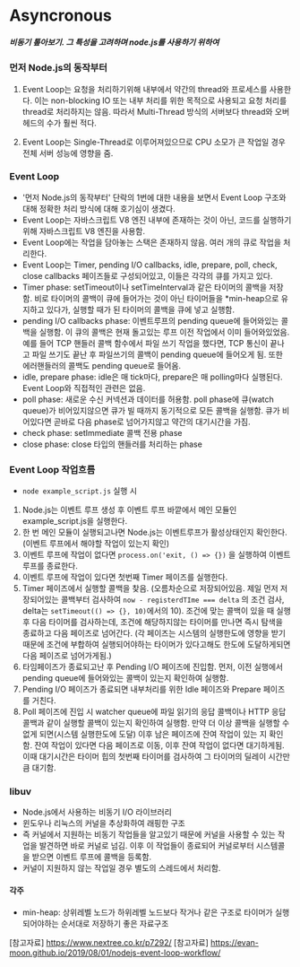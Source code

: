 # Asyncronous

##### 비동기 톺아보기. 그 특성을 고려하며 node.js를 사용하기 위하여

### 먼저 Node.js의 동작부터

1.  Event Loop는 요청을 처리하기위해 내부에서 약간의 thread와 프로세스를 사용한다. 이는 non-blocking IO 또는 내부 처리를 위한 목적으로 사용되고 요청 처리를 thread로 처리하지는 않음. 따라서 Multi-Thread 방식의 서버보다 thread와 오버헤드의 수가 훨씬 적다.

2.  Event Loop는 Single-Thread로 이루어져있으므로 CPU 소모가 큰 작업일 경우 전체 서버 성능에 영향을 줌.

### Event Loop

- '먼저 Node.js의 동작부터' 단락의 1번에 대한 내용을 보면서 Event Loop 구조와 대해 정확한 처리 방식에 대해 호기심이 생겼다.
- Event Loop는 자바스크립트 V8 엔진 내부에 존재하는 것이 아닌, 코드를 실행하기 위해 자바스크립트 V8 엔진을 사용함.
- Event Loop에는 작업을 담아놓는 스택은 존재하지 않음. 여러 개의 큐로 작업을 처리한다.
- Event Loop는 Timer, pending I/O callbacks, idle, prepare, poll, check, close callbacks 페이즈들로 구성되어있고, 이들은 각각의 큐를 가지고 있다.
- Timer phase: setTimeout이나 setTimeInterval과 같은 타이머의 콜백을 저장함. 비로 타이머의 콜백이 큐에 들어가는 것이 아닌 타이머들을 \*min-heap으로 유지하고 있다가, 실행할 때가 된 타이머의 콜백을 큐에 넣고 실행함.
- pending I/O callbacks phase: 이벤트루프의 pending queue에 들어와있는 콜백을 실행함. 이 큐의 콜백은 현재 돌고있는 루프 이전 작업에서 이미 들어와있었음. 예를 들어 TCP 핸들러 콜백 함수에서 파일 쓰기 작업을 했다면, TCP 통신이 끝나고 파일 쓰기도 끝난 후 파일쓰기의 콜백이 pending queue에 들어오게 됨. 또한 에러핸들러의 콜백도 pending queue로 들어옴.
- idle, prepare phase: idle은 매 tick마다, prepare은 매 polling마다 실행된다. Event Loop와 직접적인 관련은 없음.
- poll phase: 새로운 수신 커넥션과 데이터를 허용함. poll phase에 큐(watch queue)가 비어있지않으면 큐가 빌 때까지 동기적으로 모든 콜백을 실행함. 큐가 비어있다면 곧바로 다음 phase로 넘어가지않고 약간의 대기시간을 가짐.
- check phase: setImmediate 콜백 전용 phase
- close phase: close 타입의 핸들러를 처리하는 phase

### Event Loop 작업흐름

- `node example_script.js` 실행 시

1. Node.js는 이벤트 루프 생성 후 이벤트 루프 바깥에서 메인 모듈인 example_script.js을 실행한다.
2. 한 번 메인 모듈이 실행되고나면 Node.js는 이벤트루프가 활성상태인지 확인한다. (이벤트 루프에서 해야할 작업이 있는지 확인)
3. 이벤트 루프에 작업이 없다면 `process.on('exit, () => {})` 을 실행하여 이벤트 루프를 종료한다.
4. 이벤트 루프에 작업이 있다면 첫번째 Timer 페이즈를 실행한다.
5. Timer 페이즈에서 실행할 콜백을 찾음. (오름차순으로 저장되어있음. 제일 먼저 저장되어있는 콜백부터 검사하여 `now - registerdTIme === delta` 의 조건 검사, delta는 `setTimeout(() => {}, 10)`에서의 10). 조건에 맞는 콜백이 있을 때 실행 후 다음 타이머를 검사하는데, 조건에 해당하지않는 타이머를 만나면 즉시 탐색을 종료하고 다음 페이즈로 넘어간다. (각 페이즈는 시스템의 실행한도에 영향을 받기때문에 조건에 부합하여 실행되어야하는 타이머가 있다고해도 한도에 도달하게되면 다음 페이즈로 넘어가게됨.)
6. 타임페이즈가 종료되고난 후 Pending I/O 페이즈에 진입함. 먼저, 이전 실행에서 pending queue에 들어와있는 콜백이 있는지 확인하여 실행함.
7. Pending I/O 페이즈가 종료되면 내부처리를 위한 Idle 페이즈와 Prepare 페이즈를 거친다.
8. Poll 페이즈에 진입 시 watcher queue에 파일 읽기의 응답 콜백이나 HTTP 응답 콜백과 같이 실행할 콜백이 있는지 확인하여 실행함. 만약 더 이상 콜백을 실행할 수 없게 되면(시스템 실행한도에 도달) 이후 남은 페이즈에 잔여 작업이 있는 지 확인함. 잔여 작업이 있다면 다음 페이즈로 이동, 이후 잔여 작업이 없다면 대기하게됨. 이때 대기시간은 타이머 힙의 첫번째 타이머를 검사하여 그 타이머의 딜레이 시간만큼 대기함.

### libuv

- Node.js에서 사용하는 비동기 I/O 라이브러리
- 윈도우나 리눅스의 커널을 추상화하여 래핑한 구조
- 즉 커널에서 지원하는 비동기 작업들을 알고있기 때문에 커널을 사용할 수 있는 작업을 발견하면 바로 커널로 넘김. 이후 이 작업들이 종료되어 커널로부터 시스템콜을 받으면 이벤트 루프에 콜백을 등록함.
- 커널이 지원하지 않는 작업일 경우 별도의 스레드에서 처리함.

#### 각주

- min-heap: 상위레벨 노드가 하위레벨 노드보다 작거나 같은 구조로 타이머가 실행되어야하는 순서대로 저장하기 좋은 자료구조

[참고자료] https://www.nextree.co.kr/p7292/
[참고자료] https://evan-moon.github.io/2019/08/01/nodejs-event-loop-workflow/
